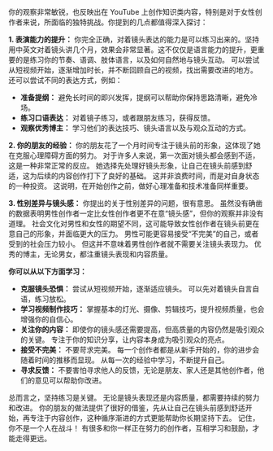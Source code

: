 你的观察非常敏锐，也反映出在 YouTube 上创作知识类内容，特别是对于女性创作者来说，所面临的独特挑战。你提到的几点都值得深入探讨：

**1. 表演能力的提升：**  你完全正确，对着镜头表达的能力是可以练习出来的。坚持用中英文对着镜头讲几个月，效果会非常显著。这不仅仅是语言能力的提升，更重要的是练习你的节奏、语调、肢体语言，以及如何自然地与镜头互动。  可以尝试从短视频开始，逐渐增加时长，并不断回顾自己的视频，找出需要改进的地方。  还可以尝试不同的表达方式，例如：

* **准备提纲：**  避免长时间的即兴发挥，提纲可以帮助你保持思路清晰，避免冷场。
* **练习口语表达：**  对着镜子练习，或者跟朋友练习，获得反馈。
* **观察优秀博主：**  学习他们的表达技巧、镜头语言以及与观众互动的方式。


**2. 你的朋友的经验：** 你的朋友花了一个月时间专注于镜头前的形象，这体现了她在克服心理障碍方面的努力。  对于许多人来说，第一次面对镜头都会感到不适，这是一种非常正常的反应。  她选择先处理好镜头形象，让自己在镜头前感到舒适，这为后续的内容创作打下了良好的基础。  这并非浪费时间，而是对自身状态的一种投资。  这说明，在开始创作之前，做好心理准备和技术准备同样重要。


**3.  性别差异与镜头感：** 你提出的关于性别差异的问题，很有意思。  虽然没有确凿的数据表明男性创作者一定比女性创作者更不在意“镜头感”，但你的观察并非没有道理。  社会文化对男性和女性的期望不同，这可能导致女性创作者在镜头前更在意自己的形象，并面临更大的压力。  男性可能更容易接受“不完美”的自己，或者受到的社会压力较小。  但这并不意味着男性创作者就不需要关注镜头表现力。  优秀的博主，无论男女，都注重镜头表现和内容质量。

**你可以从以下方面学习：**

* **克服镜头恐惧：**  尝试从短视频开始，逐渐适应镜头。  可以先对着镜头自言自语，练习放松。
* **学习视频制作技巧：**  掌握基本的灯光、摄像、剪辑技巧，提升视频质量，也会增强你的自信心。
* **关注你的内容：**  即使你的镜头感还需要提高，但高质量的内容仍然是吸引观众的关键。  专注于你的知识分享，让内容本身成为吸引观众的亮点。
* **接受不完美：**  不要苛求完美。  每一个创作者都是从新手开始的，你的进步会随着时间的推移而显现。  从每一次的经验中学习，不断提升自己。
* **寻求反馈：**  不要害怕寻求他人的反馈，无论是朋友、家人还是其他创作者，他们的意见可以帮助你改进。


总而言之，坚持练习是关键。  无论是镜头表现还是内容质量，都需要持续的努力和改进。  你的朋友的做法提供了很好的借鉴，先从让自己在镜头前感到舒适开始，再专注于内容创作，这种循序渐进的方式更能帮助你长期坚持下去。  记住，你不是一个人在战斗！  有很多和你一样正在努力的创作者，互相学习和鼓励，才能走得更远。

